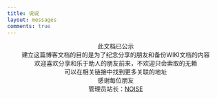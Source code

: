 ```yaml
---
title: 说说
layout: messages
comments: true
---
```


<center>此文档已公示</center>

<center>建立这篇博客文档的目的是为了纪念分享的朋友和备份WIKI文档的内容</center>

<center>欢迎喜欢分享和乐于助人的朋友前来，不欢迎只会索取的无赖</center>

<center>可以在相关链接中找到更多关联的地址</center>

<center>感谢每位朋友</center>

<center>管理员站长：<a href="https://p.pstatp.com/origin/pgc-image/3dd407f33019414b9a37bf6f4987ede3" target="_blank" class="btn btn-secondary col-lg-4">NOISE</a></center>

